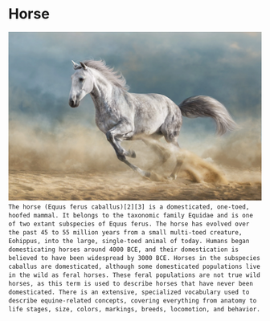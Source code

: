 # Horse
![Horse image](https://github.com/thisisseyma/animals/blob/master/images/horse.jpg "Horse")
`The horse (Equus ferus caballus)[2][3] is a domesticated, one-toed, hoofed mammal. It belongs to the taxonomic family Equidae and is one of two extant subspecies of Equus ferus. The horse has evolved over the past 45 to 55 million years from a small multi-toed creature, Eohippus, into the large, single-toed animal of today. Humans began domesticating horses around 4000 BCE, and their domestication is believed to have been widespread by 3000 BCE. Horses in the subspecies caballus are domesticated, although some domesticated populations live in the wild as feral horses. These feral populations are not true wild horses, as this term is used to describe horses that have never been domesticated. There is an extensive, specialized vocabulary used to describe equine-related concepts, covering everything from anatomy to life stages, size, colors, markings, breeds, locomotion, and behavior.`